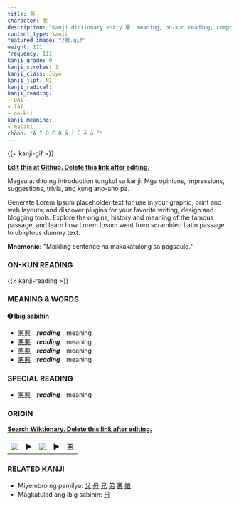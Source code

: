 ```yaml
---
title: 悪
character: 悪
description: "Kanji dictionary entry 悪: meaning, on-kun reading, compounds, origin, related kanji"
content_type: kanji
featured_image: "/悪.gif"
weight: 111
frequency: 111
kanji_grade: 0
kanji_strokes: 1
kanji_class: Jōyō
kanji_jlpt: N1
kanji_radical: 
kanji_reading: 
- DAI
- TAI
- oo-kii
kanji_meaning:
- malaki
chōon: "Ā Ī Ū Ē Ō ā ī ū ē ō ’"
---
```

[//]: # (Don't edit the line below. Kanji animated GIF code is automatically generated.)
{{< kanji-gif >}}

[//]: # (Edit below this line.)

**[Edit this at Github. Delete this link after editing.](https://github.com/tim0g/tim/tree/main/content/kanji/悪/index.md)**

Magsulat dito ng introduction tungkol sa kanji. Mga opinions, impressions, suggestions, trivia, ang kung ano-ano pa.

Generate Lorem Ipsum placeholder text for use in your graphic, print and web layouts, and discover plugins for your favorite writing, design and blogging tools. Explore the origins, history and meaning of the famous passage, and learn how Lorem Ipsum went from scrambled Latin passage to ubiqitous dummy text.
 
**Mnemonic:** "Maikling sentence na makakatulong sa pagsaulo."

### ON-KUN READING

[//]: # (Don't edit the line below. ON-KUN READING code is automatically generated.)
{{< kanji-reading >}}

### MEANING & WORDS

#### ➊ **Ibig sabihin**
  - [悪](../悪)[悪](../悪)　***reading***　meaning
  - [悪](../悪)[悪](../悪)　***reading***　meaning
  - [悪](../悪)[悪](../悪)　***reading***　meaning
  - [悪](../悪)[悪](../悪)　***reading***　meaning

### SPECIAL READING
  - [悪](../悪)[悪](../悪)　***reading***　meaning

### ORIGIN

**[Search Wiktionary. Delete this link after editing.](https://wiktionary.org/wiki/悪)**
<table class="kanji-table"><tr><td>
<img src="60px-悪-bronze.svg.png">
</td><td>▶</td><td>
<img src="60px-悪-oracle.svg.png">
</td><td>▶</td>
<td class="kanji-origin">悪</td>
</tr></table>

### RELATED KANJI
- Miyembro ng pamilya: [父](../父) [母](../母) [兄](../兄) [弟](../弟) [悪](../悪) [娘](../娘)
- Magkatulad ang ibig sabihin: [日](../日)

